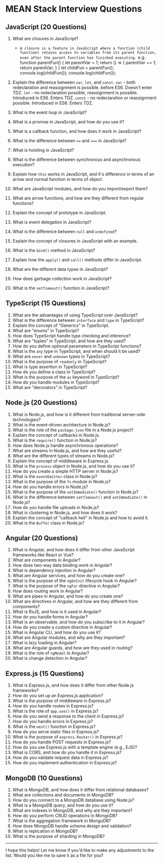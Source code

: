 # MEAN Stack Interview Questions

## JavaScript (20 Questions)

1. What are closures in JavaScript?
    - `A closure is a feature in JavaScript where a function (child function) retains access to variables from its parent function, even after the parent function has finished executing.`
    e.g. 
    function parentFun() {
        let parentVar = 1;
        return () => {
            parentVar += 1;
            return parentVar;
        }
    }
    let childFun = parentFun();
    console.log(childFun());
    console.log(childFun());

2. Explain the difference between `var`, `let`, and `const`.
    `var` - both redeclaration and reassignment is possible. before ES6. Doesn't enter TDZ.
    `let` - no redeclaration possible, reassignment is possible. Introduced in ES6. Enters TDZ.
    `const` - no redeclaration or reassignment possible. Introduced in ES6. Enters TDZ.

3. What is the event loop in JavaScript?
4. What is a promise in JavaScript, and how do you use it?
5. What is a callback function, and how does it work in JavaScript?
6. What is the difference between `==` and `===` in JavaScript?
7. What is hoisting in JavaScript?
8. What is the difference between synchronous and asynchronous execution?
9. Explain how `this` works in JavaScript, and it's difference in terms of an arrow and normal function in terms of object.
10. What are JavaScript modules, and how do you import/export them?
11. What are arrow functions, and how are they different from regular functions?
12. Explain the concept of prototype in JavaScript.
13. What is event delegation in JavaScript?
14. What is the difference between `null` and `undefined`?
15. Explain the concept of closures in JavaScript with an example.
16. What is the `bind()` method in JavaScript?
17. Explain how the `apply()` and `call()` methods differ in JavaScript.
18. What are the different data types in JavaScript?
19. How does garbage collection work in JavaScript?
20. What is the `setTimeout()` function in JavaScript?

## TypeScript (15 Questions)

1. What are the advantages of using TypeScript over JavaScript?
2. What is the difference between `interface` and `type` in TypeScript?
3. Explain the concept of "Generics" in TypeScript.
4. What are "enums" in TypeScript?
5. How does TypeScript handle type checking and inference?
6. What are "tuples" in TypeScript, and how are they used?
7. How do you define optional parameters in TypeScript functions?
8. What is the `any` type in TypeScript, and when should it be used?
9. What are `never` and `unknown` types in TypeScript?
10. What is the purpose of `readonly` in TypeScript?
11. What is type assertion in TypeScript?
12. How do you define a class in TypeScript?
13. What is the purpose of the `as` keyword in TypeScript?
14. How do you handle modules in TypeScript?
15. What are "decorators" in TypeScript?

## Node.js (20 Questions)

1. What is Node.js, and how is it different from traditional server-side technologies?
2. What is the event-driven architecture in Node.js?
3. What is the role of the `package.json` file in a Node.js project?
4. Explain the concept of callbacks in Node.js.
5. What is the `require()` function in Node.js?
6. How does Node.js handle asynchronous operations?
7. What are streams in Node.js, and how are they useful?
8. What are the different types of streams in Node.js?
9. Explain the concept of middleware in Express.js.
10. What is the `process` object in Node.js, and how do you use it?
11. How do you create a simple HTTP server in Node.js?
12. What is the `eventEmitter` class in Node.js?
13. What is the purpose of the `fs` module in Node.js?
14. How do you handle errors in Node.js?
15. What is the purpose of the `setImmediate()` function in Node.js?
16. What is the difference between `setTimeout()` and `setImmediate()` in Node.js?
17. How do you handle file uploads in Node.js?
18. What is clustering in Node.js, and how does it work?
19. Explain the concept of "callback hell" in Node.js and how to avoid it.
20. What is the `Buffer` class in Node.js?

## Angular (20 Questions)

1. What is Angular, and how does it differ from other JavaScript frameworks like React or Vue?
2. What are components in Angular?
3. How does two-way data binding work in Angular?
4. What is dependency injection in Angular?
5. What are Angular services, and how do you create one?
6. What is the purpose of the `ngOnInit` lifecycle hook in Angular?
7. What is the purpose of the `ngFor` directive in Angular?
8. How does routing work in Angular?
9. What are pipes in Angular, and how do you create one?
10. What are directives in Angular, and how are they different from components?
11. What is RxJS, and how is it used in Angular?
12. How do you handle forms in Angular?
13. What is an observable, and how do you subscribe to it in Angular?
14. How do you create a custom directive in Angular?
15. What is Angular CLI, and how do you use it?
16. What are Angular modules, and why are they important?
17. What is lazy loading in Angular?
18. What are Angular guards, and how are they used in routing?
19. What is the role of `ngModel` in Angular?
20. What is change detection in Angular?

## Express.js (15 Questions)

1. What is Express.js, and how does it differ from other Node.js frameworks?
2. How do you set up an Express.js application?
3. What is the purpose of middleware in Express.js?
4. How do you handle routes in Express.js?
5. What is the role of `app.use()` in Express.js?
6. How do you send a response to the client in Express.js?
7. How do you handle errors in Express.js?
8. What is the `next()` function in Express.js?
9. How do you serve static files in Express.js?
10. What is the purpose of `express.Router()` in Express.js?
11. How do you handle POST requests in Express.js?
12. How do you use Express.js with a template engine (e.g., EJS)?
13. What is CORS, and how do you handle it in Express.js?
14. How do you validate request data in Express.js?
15. How do you implement authentication in Express.js?

## MongoDB (10 Questions)

1. What is MongoDB, and how does it differ from relational databases?
2. What are collections and documents in MongoDB?
3. How do you connect to a MongoDB database using Node.js?
4. What is a MongoDB query, and how do you use it?
5. What are indexes in MongoDB, and why are they important?
6. How do you perform CRUD operations in MongoDB?
7. What is the aggregation framework in MongoDB?
8. How does MongoDB handle schema design and validation?
9. What is replication in MongoDB?
10. What is the purpose of sharding in MongoDB?

---

I hope this helps! Let me know if you'd like to make any adjustments to the list. Would you like me to save it as a file for you?
